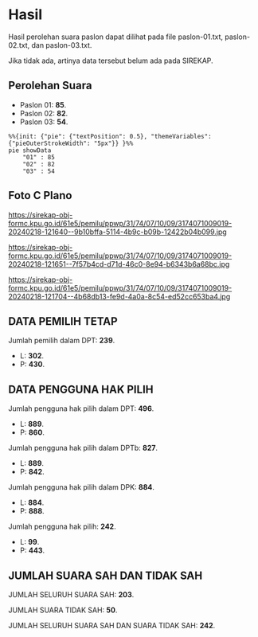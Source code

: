 # Hasil

Hasil perolehan suara paslon dapat dilihat pada file paslon-01.txt, paslon-02.txt, dan paslon-03.txt.

Jika tidak ada, artinya data tersebut belum ada pada SIREKAP.

## Perolehan Suara

 * Paslon 01: **85**.
 * Paslon 02: **82**.
 * Paslon 03: **54**.

```mermaid
%%{init: {"pie": {"textPosition": 0.5}, "themeVariables": {"pieOuterStrokeWidth": "5px"}} }%%
pie showData
    "01" : 85
    "02" : 82
    "03" : 54
```
## Foto C Plano

https://sirekap-obj-formc.kpu.go.id/61e5/pemilu/ppwp/31/74/07/10/09/3174071009019-20240218-121640--9b10bffa-5114-4b9c-b09b-12422b04b099.jpg

https://sirekap-obj-formc.kpu.go.id/61e5/pemilu/ppwp/31/74/07/10/09/3174071009019-20240218-121651--7f57b4cd-d71d-46c0-8e94-b6343b6a68bc.jpg

https://sirekap-obj-formc.kpu.go.id/61e5/pemilu/ppwp/31/74/07/10/09/3174071009019-20240218-121704--4b68db13-fe9d-4a0a-8c54-ed52cc653ba4.jpg

## DATA PEMILIH TETAP

Jumlah pemilih dalam DPT: **239**.
 * L: **302**.
 * P: **430**.

## DATA PENGGUNA HAK PILIH

Jumlah pengguna hak pilih dalam DPT: **496**.
 * L: **889**.
 * P: **860**.

Jumlah pengguna hak pilih dalam DPTb: **827**.
 * L: **889**.
 * P: **842**.

Jumlah pengguna hak pilih dalam DPK: **884**.
 * L: **884**.
 * P: **888**.

Jumlah pengguna hak pilih: **242**.
 * L: **99**.
 * P: **443**.

## JUMLAH SUARA SAH DAN TIDAK SAH

JUMLAH SELURUH SUARA SAH: **203**.

JUMLAH SUARA TIDAK SAH: **50**.

JUMLAH SELURUH SUARA SAH DAN SUARA TIDAK SAH: **242**.
